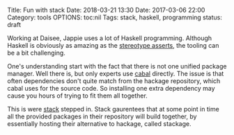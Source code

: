 Title: Fun with stack
Date: 2018-03-21 13:30
Date: 2017-03-06 22:00
Category: tools
OPTIONS: toc:nil
Tags: stack, haskell, programming
status: draft

Working at Daisee, Jappie uses a lot of Haskell programming.
Although Haskell is obviously as amazing as the [stereotype asserts](https://www.reddit.com/r/haskell/comments/zpff3/larry_wall_you_should_probably_know_about_it/),
the tooling can be a bit challenging.

One's understanding start with the fact that there is not one unified package
manager. Well there is, but only experts use
[cabal](https://www.haskell.org/cabal/) directly.
The issue is that often dependencies don't quite match from the hackage
repository, which cabal uses for the source code.
So installing one extra dependency may cause you hours of trying to fit them
all together.

This is were [stack](https://www.stackage.org/) stepped in.
Stack gaurentees that at some point in time all the provided packages in their
repository will build together, by essentially hosting their alternative to hackage,
called stackage.


